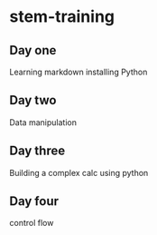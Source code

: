 # stem-training
## Day one
Learning markdown installing Python
## Day two
Data manipulation 
## Day three
Building a complex calc using python
## Day four
control flow

